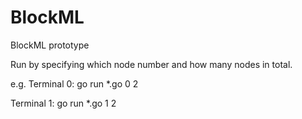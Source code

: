 # BlockML
BlockML prototype

Run by specifying which node number and how many nodes in total.

e.g.
Terminal 0:
go run *.go 0 2

Terminal 1:
go run *.go 1 2

